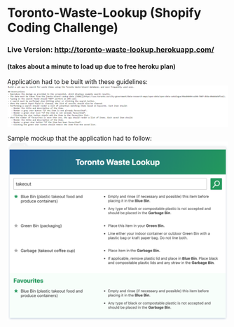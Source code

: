 # Toronto-Waste-Lookup (Shopify Coding Challenge)
### Live Version: http://toronto-waste-lookup.herokuapp.com/ 
#### (takes about a minute to load up due to free heroku plan)

Application had to be built with these guidelines:
![alt text](https://github.com/dmoseley/Toronto-Waste-Lookup/blob/master/src/img/rules1.png "Guidelines")

Sample mockup that the application had to follow:
![alt text](https://github.com/dmoseley/Toronto-Waste-Lookup/blob/master/src/img/rules2.png "Example Mockup")
